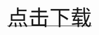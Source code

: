 <a href="itms-services://?action=download-manifest&url=https://raw.githubusercontent.com/418083501/myGLTest/master/BoomLive_qiye.plist"><font size="50">点击下载</font></a>
